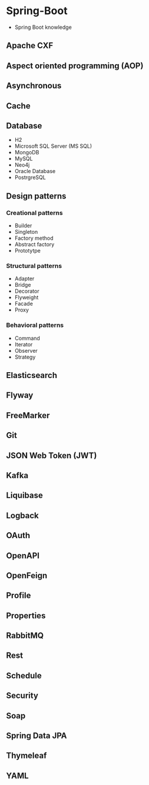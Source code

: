 # Spring-Boot
 - Spring Boot knowledge
 
## Apache CXF

## Aspect oriented programming (AOP)

## Asynchronous

## Cache

## Database

 - H2
 - Microsoft SQL Server (MS SQL)
 - MongoDB
 - MySQL
 - Neo4j
 - Oracle Database
 - PostrgreSQL


## Design patterns

### Creational patterns

 - Builder
 - Singleton
 - Factory method
 - Abstract factory
 - Prototytpe

### Structural patterns

 - Adapter 
 - Bridge
 - Decorator
 - Flyweight
 - Facade
 - Proxy

### Behavioral patterns

- Command
- Iterator
- Observer
- Strategy

## Elasticsearch

## Flyway

## FreeMarker

## Git

## JSON Web Token (JWT)

## Kafka

## Liquibase 

## Logback

## OAuth

## OpenAPI

## OpenFeign

## Profile

## Properties

## RabbitMQ

## Rest

## Schedule

## Security

## Soap

## Spring Data JPA

## Thymeleaf

## YAML

